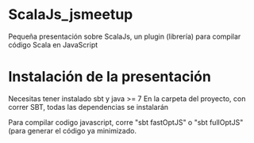 # ScalaJs_jsmeetup
Pequeña presentación sobre ScalaJs, un plugin (librería) para compilar código Scala en JavaScript

# Instalación de la presentación
Necesitas tener instalado sbt y java >= 7
En la carpeta del proyecto, con correr SBT, todas las dependencias se instalarán

Para compilar codigo javascript, corre "sbt fastOptJS" o "sbt fullOptJS" (para generar el código ya minimizado.
